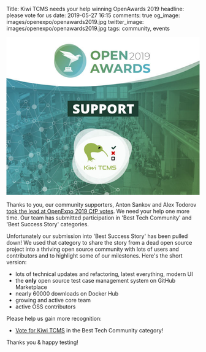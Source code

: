 Title: Kiwi TCMS needs your help winning OpenAwards 2019
headline: please vote for us
date: 2019-05-27 16:15
comments: true
og_image: images/openexpo/openawards2019.jpg
twitter_image: images/openexpo/openawards2019.jpg
tags: community, events

<img src="/images/openexpo/openawards2019.jpg"
     alt="Vote for Kiwi TCMS at OpenAwards 2019"
     style="float: none">

Thanks to you, our community supporters, Anton Sankov and Alex Todorov
[took the lead at OpenExpo 2019 CfP votes]({filename}2019-03-13-openexpo.markdown).
We need your help one more time. Our team has submitted participation in
'Best Tech Community' and 'Best Success Story' categories.

Unfortunately our submission into 'Best Success Story' has been pulled down!
We used that category to share the story from a dead open source project into
a thriving open source community with lots of users and contributors and to
highlight some of our milestones. Here's the short version:

- lots of technical updates and refactoring, latest everything, modern UI
- the **only** open source test case management system on GitHub Marketplace
- nearly 60000 downloads on Docker Hub
- growing and active core team
- active OSS contributors

Please help us gain more recognition:

- [Vote for Kiwi TCMS](https://a.cstmapp.com/voteme/31129/633186885)
  in the Best Tech Community category!


Thanks you &amp; happy testing!
